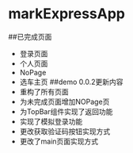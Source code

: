 # markExpressApp
##已完成页面
- 登录页面
- 个人页面
- NoPage
- 选车主页
##demo 0.0.2更新内容
- 重构了所有页面
- 为未完成页面增加NOPage页
- 为TopBar组件实现了返回功能
- 实现了模拟登录功能
- 更改获取验证码按钮实现方式
- 更改了main页面实现方式
